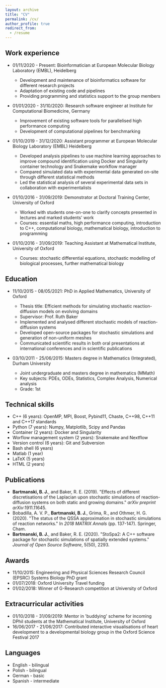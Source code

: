 ```yaml
---
layout: archive
title: "CV"
permalink: /cv/
author_profile: true
redirect_from:
  - /resume
---
```


## Work experience

* 01/11/2020 - Present: Bioinformatician at European Molecular Biology
  Laboratory (EMBL), Heidelberg
    * Development and maintenance of bioinformatics software for different
      research projects
    * Adaptation of existing code and pipelines
    * Providing programming and statistics support to the group members

* 01/01/2020 - 31/10/2020: Research software engineer at Institute for
  Computational Biomedicine, Germany
    * Improvement of existing software tools for parallelised high performance
      computing
    * Development of computational pipelines for benchmarking

* 01/10/2019 - 31/12/2020: Assistant programmer at European Molecular Biology
  Laboratory (EMBL) Heidelberg
    * Developed analysis pipelines to use machine learning approaches to
      improve compound identification using Docker and Singularity container
      technology and Snakemake workflow manager
    * Compared simulated data with experimental data generated on-site through
      different statistical methods
    * Led the statistical analysis of several experimental data sets in
      collaboration with experimentalists

* 01/10/2016 - 31/09/2019: Demonstrator at Doctoral Training Center, University
  of Oxford
    * Worked with students one-on-one to clarify concepts presented in lectures
      and marked students' work
    * Courses: essential maths, high performance computing, introduction to
      C++, computational biology, mathematical biology, introduction to
      programming

* 01/10/2016 - 31/09/2019: Teaching Assistant at Mathematical Institute,
  University of Oxford
    * Courses: stochastic differential equations, stochastic modelling of
      biological processes, further mathematical biology

## Education

* 11/10/2015 - 08/05/2021: PhD in Applied Mathematics, University of Oxford
    * Thesis title: Efficient methods for simulating stochastic
      reaction-diffusion models on evolving domains
    * Supervisor: Prof. Ruth Baker
    * Implemented and analysed different stochastic models of
      reaction-diffusion systems
    * Developed open-source packages for stochastic simulations and generation
      of non-uniform meshes
    * Communicated scientific results in both oral presentations at
      international conferences and in scientific publications

* 03/10/2011 - 25/06/2015: Masters degree in Mathematics (Integrated), Durham
  University
    * Joint undergraduate and masters degree in mathematics (MMath)
    * Key subjects: PDEs, ODEs, Statistics, Complex Analysis, Numerical
      analysis
    * Grade: 1st

## Technical skills

* C++ (6 years): OpenMP, MPI, Boost, Pybind11, Chaste, C++98, C++11 and C++17
  standards
* Python (7 years): Numpy, Matplotlib, Scipy and Pandas
* Container (2 years): Docker and Singularity
* Worflow management system (2 years): Snakemake and Nextflow
* Version control (6 years): Git and Subversion
* Bash shell (6 years)
* Matlab (1 year)
* LaTeX (5 years)
* HTML (2 years)

## Publications

* **Bartmanski, B. J.**, and Baker, R. E. (2019). "Effects of different
  discretisations of the Laplacian upon stochastic simulations of
  reaction-diffusion systems on both static and growing domains." *arXiv
  preprint arXiv*:1911.11645.
* Bobadilla, A. V. P., **Bartmanski, B. J.**, Grima, R., and Othmer, H. G.
  (2020). "The status of the QSSA approximation in stochastic simulations of
  reaction networks." In *2018 MATRIX Annals* (pp. 137-147). Springer, Cham.
* **Bartmanski, B. J.**, and Baker, R. E. (2020). "StoSpa2: A C++ software
  package for stochastic simulations of spatially extended systems." *Journal
  of Open Source Software*, 5(50), 2293.

## Awards

* 11/10/2015: Engineering and Physical Sciences Research Council (EPSRC)
  Systems Biology PhD grant
* 01/07/2018: Oxford University Travel funding
* 01/02/2018: Winner of G-Research competition at University of Oxford

## Extracurricular activities

* 01/10/2018 - 31/09/2019: Mentor in 'buddying' scheme for incoming DPhil
  students at the Mathematical Institute, University of Oxford
* 16/06/2017 - 21/06/2017: Contributed interactive visualisations of heart
  development to a developmental biology group in the Oxford Science Festival
  2017

## Languages

* English - bilingual
* Polish - bilingual
* German - basic
* Spanish - intermediate
